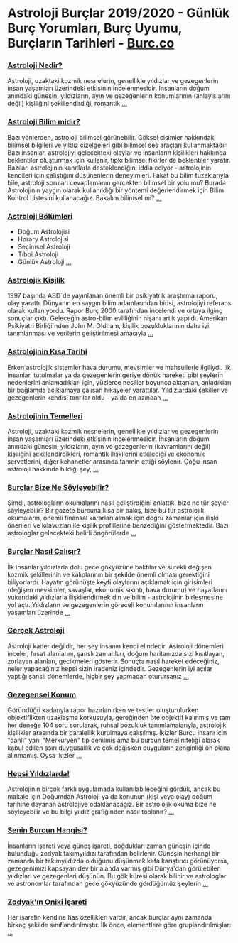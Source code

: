 # Astroloji Burçlar 2019/2020 - Günlük Burç Yorumları, Burç Uyumu, Burçların Tarihleri - [Burc.co](https://burc.co)

### [Astroloji Nedir?](https://burc.co/astroloji/astroloji-nedir)
Astroloji, uzaktaki kozmik nesnelerin, genellikle yıldızlar ve gezegenlerin insan yaşamları üzerindeki etkisinin incelenmesidir. İnsanların doğum anındaki güneşin, yıldızların, ayın ve gezegenlerin konumlarının (anlayışlarını değil) kişiliğini şekillendirdiği, romantik [...](https://burc.co/astroloji/astroloji-nedir)

### [Astroloji Bilim midir?](https://burc.co/astroloji/astroloji-bilim-midir)
Bazı yönlerden, astroloji bilimsel görünebilir. Göksel cisimler hakkındaki bilimsel bilgileri ve yıldız çizelgeleri gibi bilimsel ses araçları kullanmaktadır. Bazı insanlar, astrolojiyi gelecekteki olaylar ve insanların kişilikleri hakkında beklentiler oluşturmak için kullanır, tıpkı bilimsel fikirler de beklentiler yaratır. Bazıları astrolojinin kanıtlarla desteklendiğini iddia ediyor - astrolojinin kendileri için çalıştığını düşünenlerin deneyimleri. Fakat bu bilim tuzaklarıyla bile, astroloji soruları cevaplamanın gerçekten bilimsel bir yolu mu?
Burada Astrolojinin yaygın olarak kullanıldığı bir yöntemi değerlendirmek için Bilim Kontrol Listesini kullanacağız. Bakalım bilimsel mi? [...](https://burc.co/astroloji/astroloji-bilim-midir)

### [Astroloji Bölümleri](https://burc.co/astroloji/astroloji-bolumleri)
- Doğum Astrolojisi
- Horary Astrolojisi
- Seçimsel Astroloji
- Tıbbi Astroloji
- Günlük Astroloji
[...](https://burc.co/astroloji/astroloji-bolumleri)

### [Astrolojik Kişilik](https://burc.co/astroloji/astrolojik-kisilik)
1997 başında ABD´de yayınlanan önemli bir psikiyatrik araştırma raporu, olay yarattı. Dünyanın en saygın bilim adamlarından birisi, astrolojiyi referans olarak kullanıyordu. Rapor Burç 2000 tarafından incelendi ve ortaya ilginç sonuçlar çıktı. Geleceğin astro-bilim evliliğinin nişanı artık yapıldı.
Amerikan Psikiyatri Birliği´nden John M. Oldham, kişilik bozukluklarının daha iyi tanımlanması ve verilerin geliştirilmesi amacıyla [...](https://burc.co/astroloji/astrolojik-kisilik)

### [Astrolojinin Kısa Tarihi](https://burc.co/astroloji/astrolojinin-kisa-tarihi)
Erken astrolojik sistemler hava durumu, mevsimler ve mahsullerle ilgiliydi. İlk insanlar, tutulmalar ya da gezegenlerin geriye dönük hareketi gibi şeylerin nedenlerini anlamadıkları için, yüzlerce nesiller boyunca aktarılan, anladıkları bir bağlamda açıklamaya çalışan hikayeler yarattılar. Yıldızlardaki şekiller ve gezegenlerin kendisi tanrılar oldu - ya da en azından [...](https://burc.co/astroloji/astrolojinin-kisa-tarihi)

### [Astrolojinin Temelleri](https://burc.co/astroloji/astrolojinin-temelleri)
Astroloji, uzaktaki kozmik nesnelerin, genellikle yıldızlar ve gezegenlerin insan yaşamları üzerindeki etkisinin incelenmesidir. İnsanların doğum anındaki güneşin, yıldızların, ayın ve gezegenlerin (kavramlarını değil) kişiliğini şekillendirdikleri, romantik ilişkilerini etkilediği ve ekonomik servetlerini, diğer kehanetler arasında tahmin ettiği söylenir.
Çoğu insan astroloji hakkında bildiği şey, [...](https://burc.co/astroloji/astrolojinin-temelleri)

### [Burçlar Bize Ne Söyleyebilir?](https://burc.co/astroloji/burclar-bize-ne-soyleyebilir)
Şimdi, astrologların okumalarını nasıl geliştirdiğini anlattık, bize ne tür şeyler söyleyebilir? Bir gazete burcuna kısa bir bakış, bize bu tür astrolojik okumaların, önemli finansal kararları almak için doğru zamanlar için ilişki önerileri ve kılavuzları ile kişilik profillerine benzediğini göstermektedir. Bazı astrologlar gelecekteki belirli öngörülerde [...](https://burc.co/astroloji/burclar-bize-ne-soyleyebilir)

### [Burçlar Nasıl Çalışır?](https://burc.co/astroloji/burclar-nasil-calisir)
İlk insanlar yıldızlarla dolu gece gökyüzüne baktılar ve sürekli değişen kozmik şekillerinin ve kalıplarının bir şekilde önemli olması gerektiğini biliyorlardı. Hayatın görünüşte keyfi olaylarını açıklamak için girişimleri (değişen mevsimler, savaşlar, ekonomik sıkıntı, hava durumu) ve hayatlarını yukarıdaki yıldızlarla ilişkilendirmek din ve bilim - astrolojinin birleşmesine yol açtı. Yıldızların ve gezegenlerin göreceli konumlarının insanların yaşamları üzerinde [...](https://burc.co/astroloji/burclar-nasil-calisir)

### [Gerçek Astroloji](https://burc.co/astroloji/gercek-astroloji)
Astroloji kader değildir, her şey insanın kendi elindedir. Astroloji dönemleri inceler, fırsat alanlarını, şanslı zamanları, doğum haritanızda sizi kısıtlayan, zorlayan alanları, gecikmeleri gösterir. Sonuçta nasıl hareket edeceğiniz, neler yapacağınız hepsi sizin iradeniz içindedir. Gezegenlerin iyi açılar yaptığı şanslı dönemlerde, hiçbir şey yapmadan oturursanız [...](https://burc.co/astroloji/gercek-astroloji)

### [Gezegensel Konum](https://burc.co/astroloji/gezegensel-konum)
Göründüğü kadarıyla rapor hazırlanırken ve testler oluşturulurken objektiflikten uzaklaşma korkusuyla, gereğinden öte objektif kalınmış ve tam her deneğe 104 soru sorularak, ruhsal bozukluk tanımlamalarıyla, astrolojik kişilikler arasında bir paralellik kurulmaya çalışılmış.
İkizler Burcu insanı için "canlı" yani "Merküryen" tip denilmiş ama bu burcun temel niteliği olarak kabul edilen aşırı duygusallık ve çok değişken duyguların zenginliği ön plana alınmamış. Oysa İkizler [...](https://burc.co/astroloji/gezegensel-konum)

### [Hepsi Yıldızlarda!](https://burc.co/astroloji/hepsi-yildizlarda)
Astrolojinin birçok farklı uygulamada kullanılabileceğini gördük, ancak bu makale için Doğumdan Astroloji ya da konunun (kişi veya olay) doğum tarihine dayanan astrolojiye odaklanacağız. Bir astrolojik okuma bize ne söyleyebilir ve bu bilgi yıldız grafiğinden nasıl toplanır? [...](https://burc.co/astroloji/hepsi-yildizlarda)

### [Senin Burcun Hangisi?](https://burc.co/astroloji/senin-burcun-hangisi)
İnsanların işareti veya güneş işareti, doğdukları zaman güneşin içinde bulunduğu zodyak takımyıldızı tarafından belirlenir. Güneşin herhangi bir zamanda bir takımyıldızda olduğunu düşünmek kafa karıştırıcı görünüyorsa, gezegenimizi kapsayan dev bir alanda varmış gibi Dünya'dan görülebilen yıldızları ve gezegenleri düşünün. Bu gök küresi olarak bilinir ve astrologlar ve astronomlar tarafından gece gökyüzünde gördüğümüz şeylerin [...](https://burc.co/astroloji/senin-burcun-hangisi)

### [Zodyak'ın Oniki İşareti](https://burc.co/astroloji/zodyakin-oniki-isareti)
Her işaretin kendine has özellikleri vardır, ancak burçlar aynı zamanda birkaç şekilde sınıflandırılmıştır. İlk önce, elementlere göre gruplandırılmışlar: [...](https://burc.co/astroloji/zodyakin-oniki-isareti)
